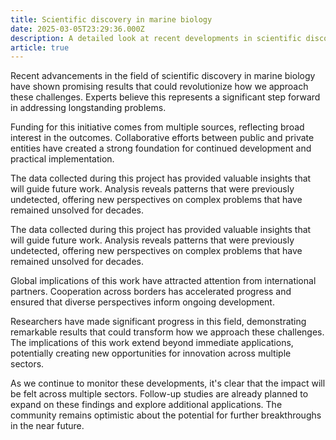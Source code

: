 ```yaml
---
title: Scientific discovery in marine biology
date: 2025-03-05T23:29:36.000Z
description: A detailed look at recent developments in scientific discovery in marine biology
article: true
---
```

Recent advancements in the field of scientific discovery in marine biology have shown promising results that could revolutionize how we approach these challenges. Experts believe this represents a significant step forward in addressing longstanding problems.

<!-- more -->

Funding for this initiative comes from multiple sources, reflecting broad interest in the outcomes. Collaborative efforts between public and private entities have created a strong foundation for continued development and practical implementation.

The data collected during this project has provided valuable insights that will guide future work. Analysis reveals patterns that were previously undetected, offering new perspectives on complex problems that have remained unsolved for decades.

The data collected during this project has provided valuable insights that will guide future work. Analysis reveals patterns that were previously undetected, offering new perspectives on complex problems that have remained unsolved for decades.

Global implications of this work have attracted attention from international partners. Cooperation across borders has accelerated progress and ensured that diverse perspectives inform ongoing development.

Researchers have made significant progress in this field, demonstrating remarkable results that could transform how we approach these challenges. The implications of this work extend beyond immediate applications, potentially creating new opportunities for innovation across multiple sectors.

As we continue to monitor these developments, it's clear that the impact will be felt across multiple sectors. Follow-up studies are already planned to expand on these findings and explore additional applications. The community remains optimistic about the potential for further breakthroughs in the near future.

